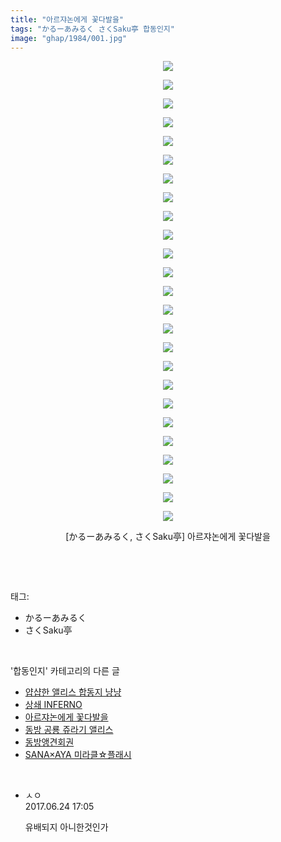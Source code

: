 ```yaml
---
title: "아르쟈논에게 꽃다발을"
tags: "かるーあみるく さくSaku亭 합동인지"
image: "ghap/1984/001.jpg"
---
```

<div class="article">
<p style="text-align: center; clear: none; float: none;"><img src="{{ site.nasurl }}/ghap/1984/001.jpg"/></p>
<p style="text-align: center; clear: none; float: none;"><img src="{{ site.nasurl }}/ghap/1984/002.jpg"/></p>
<p style="text-align: center; clear: none; float: none;"><img src="{{ site.nasurl }}/ghap/1984/003.jpg"/></p>
<p style="text-align: center; clear: none; float: none;"><img src="{{ site.nasurl }}/ghap/1984/004.jpg"/></p>
<p style="text-align: center; clear: none; float: none;"><img src="{{ site.nasurl }}/ghap/1984/005.jpg"/></p>
<p style="text-align: center; clear: none; float: none;"><img src="{{ site.nasurl }}/ghap/1984/006.jpg"/></p>
<p style="text-align: center; clear: none; float: none;"><img src="{{ site.nasurl }}/ghap/1984/007.jpg"/></p>
<p style="text-align: center; clear: none; float: none;"><img src="{{ site.nasurl }}/ghap/1984/008.jpg"/></p>
<p style="text-align: center; clear: none; float: none;"><img src="{{ site.nasurl }}/ghap/1984/009.jpg"/></p>
<p style="text-align: center; clear: none; float: none;"><img src="{{ site.nasurl }}/ghap/1984/010.jpg"/></p>
<p style="text-align: center; clear: none; float: none;"><img src="{{ site.nasurl }}/ghap/1984/011.jpg"/></p>
<p style="text-align: center; clear: none; float: none;"><img src="{{ site.nasurl }}/ghap/1984/012.jpg"/></p>
<p style="text-align: center; clear: none; float: none;"><img src="{{ site.nasurl }}/ghap/1984/013.jpg"/></p>
<p style="text-align: center; clear: none; float: none;"><img src="{{ site.nasurl }}/ghap/1984/014.jpg"/></p>
<p style="text-align: center; clear: none; float: none;"><img src="{{ site.nasurl }}/ghap/1984/015.jpg"/></p>
<p style="text-align: center; clear: none; float: none;"><img src="{{ site.nasurl }}/ghap/1984/016.jpg"/></p>
<p style="text-align: center; clear: none; float: none;"><img src="{{ site.nasurl }}/ghap/1984/017.jpg"/></p>
<p style="text-align: center; clear: none; float: none;"><img src="{{ site.nasurl }}/ghap/1984/018.jpg"/></p>
<p style="text-align: center; clear: none; float: none;"><img src="{{ site.nasurl }}/ghap/1984/019.jpg"/></p>
<p style="text-align: center; clear: none; float: none;"><img src="{{ site.nasurl }}/ghap/1984/020.jpg"/></p>
<p style="text-align: center; clear: none; float: none;"><img src="{{ site.nasurl }}/ghap/1984/021.jpg"/></p>
<p style="text-align: center; clear: none; float: none;"><img src="{{ site.nasurl }}/ghap/1984/022.jpg"/></p>
<p style="text-align: center; clear: none; float: none;"><img src="{{ site.nasurl }}/ghap/1984/023.jpg"/></p>
<p style="text-align: center; clear: none; float: none;"><img src="{{ site.nasurl }}/ghap/1984/024.jpg"/></p>
<p style="text-align: center; clear: none; float: none;"><img src="{{ site.nasurl }}/ghap/1984/025.jpg"/></p>
<p style="text-align: center; clear: none; float: none;">[かるーあみるく, さくSaku亭] 아르쟈논에게 꽃다발을</p>
<p><br/></p>
</div><br/>
<div class="tagTrail">
<p>태그: </p>
<ul>
<li>かるーあみるく</li>
<li>さくSaku亭</li>
</ul>
</div><br/>
<div class="another">
<p>'합동인지' 카테고리의 다른 글</p>
<ul>
<li><a href="/2016-09-06-ghap_2023">얍샵한 앨리스 합동지 냥냥</a></li>
<li><a href="/2016-09-04-ghap_1992">상쇄 INFERNO</a></li>
<li><a href="/2016-09-04-ghap_1984">아르쟈논에게 꽃다발을</a></li>
<li><a href="/2016-09-03-ghap_1979">동방 공룡 쥬라기 앨리스</a></li>
<li><a href="/2016-08-29-ghap_1906">동방앵견회권</a></li>
<li><a href="/2016-08-26-ghap_1836">SANA×AYA 미라클☆플래시</a></li>
</ul>
</div><br/>
<div class="cb_module cb_fluid">
<div class="cb_wrt cb_profile">
<div class="comment">
<ul>
<li class="cb_thumb_off" id="comment15021595">
<div class="cb_comment_area">
<div class="cb_info_area">
<div class="cb_section">
<span class="cb_nick_name">ㅅㅇ</span>
</div>
<div class="cb_section">
<span class="cb_date">2017.06.24 17:05 </span>
</div>
</div>
<div class="cb_dsc_comment">
<p class="cb_dsc">
											유배되지 아니한것인가
										</p>
</div>
</div></li>
</ul>
</div>
</div><!-- commentList close -->
</div><br/>
